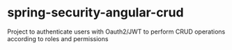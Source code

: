 # spring-security-angular-crud
Project to authenticate users with Oauth2/JWT to perform CRUD operations according to roles and permissions
